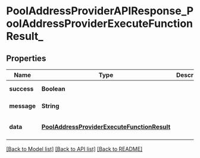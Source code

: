 # PoolAddressProviderAPIResponse_PoolAddressProviderExecuteFunctionResult_
## Properties

| Name | Type | Description | Notes |
|------------ | ------------- | ------------- | -------------|
| **success** | **Boolean** |  | [default to null] |
| **message** | **String** |  | [default to null] |
| **data** | [**PoolAddressProviderExecuteFunctionResult**](PoolAddressProviderExecuteFunctionResult.md) |  | [optional] [default to null] |

[[Back to Model list]](../README.md#documentation-for-models) [[Back to API list]](../README.md#documentation-for-api-endpoints) [[Back to README]](../README.md)


